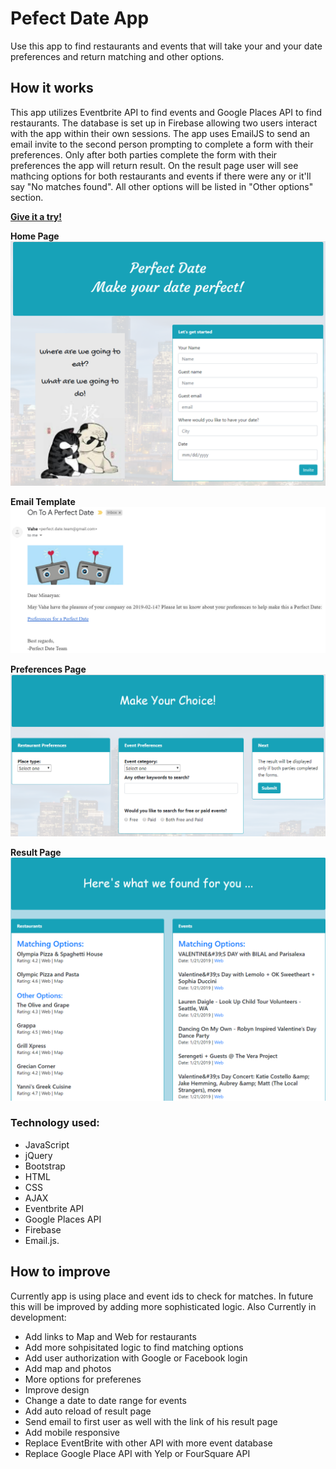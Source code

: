 # Pefect Date App
Use this app to find restaurants and events that will take your and your date preferences and return matching and other options. 

## How it works
This app utilizes Eventbrite API to find events and Google Places API to find restaurants. The database is set up in Firebase allowing two users interact with the app within their own sessions. The app uses EmailJS to send an email invite to the second person prompting to complete a form with their preferences. Only after both parties complete the form with their preferences the app will return result. On the result page user will see mathcing options for both restaurants and events if there were any or it'll say "No matches found". All other options will be listed in "Other options" section. 

[**Give it a try!**](https://vaheminasyan2.github.io/The-Perfect-Date-App/)

**Home Page**
![Homepage](images/homepage.PNG)

**Email Template**
![Email](images/email.PNG)

**Preferences Page**
![Homepage](images/choicepage.PNG)

**Result Page**
![Resultpage](images/resultpage.PNG)

### Technology used:
* JavaScript
* jQuery
* Bootstrap
* HTML
* CSS
* AJAX
* Eventbrite API
* Google Places API
* Firebase
* Email.js.

## How to improve
Currently app is using place and event ids to check for matches. In future this will be improved by adding more sophisticated logic. Also 
Currently in development:
  - Add links to Map and Web for restaurants
  - Add more sohpisitated logic to find matching options
  - Add user authorization with Google or Facebook login
  - Add map and photos
  - More options for preferenes 
  - Improve design
  - Change a date to date range for events
  - Add auto reload of result page
  - Send email to first user as well with the link of his result page
  - Add mobile responsive
  - Replace EventBrite with other API with more event database
  - Replace Google Place API with Yelp or FourSquare API
